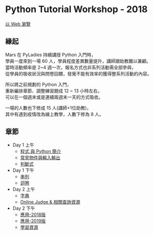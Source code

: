 # Python Tutorial Workshop - 2018
[以 Web 瀏覽](https://python-tutorial-workshop.github.io/2018/)
## 緣起
Mars 在 PyLadies 持續講授 Python 入門時，  
學員一度來到一場 60 人，學員程度差異數量提升，講師跟助教難以兼顧。   
當時活動頻率是 2~4 週一次，報名方式也非系列活動需全部參與，  
從學員的吸收狀況與問卷回饋，發覺不能有效率的獲得整系列活動的內容。   

所以將之前規劃的 Python 入門，  
重新編排章節、調整練習題成 12 ~ 13 小時左右，  
可以在一個週末或是連續兩週末一天的方式吸收。   

一場的人數也下修成 15 人(講師+1位助教)，  
其中有遇到疫情改為線上教學，人數下修為 8 人。   

## 章節
- Day 1 上午
  - [程式 與 Python 簡介](./00_intro.slides.html#/)
  - [常見物件與輸入輸出](./01_basicObject_IO.slides.html#/)
  - [判斷式](./02_conditional.slides.html#/)
- Day 1 下午
  - [串列](./03_list.slides.html#/)
  - [迴圈](./04_loop.slides.html#/)
- Day 2 上午
  - [字典](./05_dictionary.slides.html#/)
  - [Online Judge & 相關查詢資源](./06_onlinejudge_doc.slides.html#/)
- Day 2 下午
  - [應用-2018版](./07_applications.slides.html#/)
  - [應用-2019版](./2018/07_v2_applications.slides.html#/)
  - [學習資源](./08_resources.slides.html#/)
  
